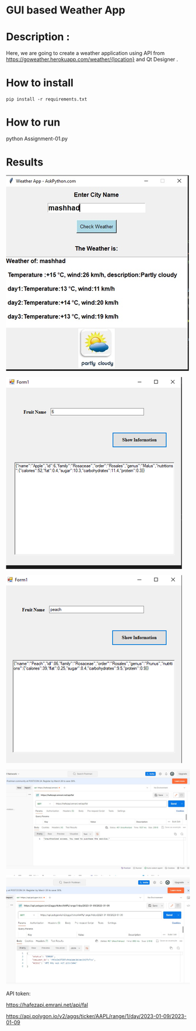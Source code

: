 # GUI based Weather App


# Description :
Here, we are going to create a weather application using API from https://goweather.herokuapp.com/weather/{location} and Qt Designer .


# How to install 

``` 
pip install -r requirements.txt
```

# How to run 

python Assignment-01.py


# Results 

![1](images/1.jpg)

![2](images/number.png)

![3](images/fruit.png)

![3](images/hafez.jpg)

![3](images/coin.jpg)



API token:

https://hafezapi.emrani.net/api/fal

https://api.polygon.io/v2/aggs/ticker/AAPL/range/1/day/2023-01-09/2023-01-09

